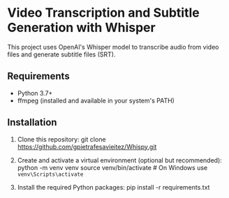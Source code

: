 # Video Transcription and Subtitle Generation with Whisper

This project uses OpenAI's Whisper model to transcribe audio from video files and generate subtitle files (SRT).

## Requirements

- Python 3.7+
- ffmpeg (installed and available in your system's PATH)

## Installation

1. Clone this repository:
   git clone https://github.com/gpietrafesavieitez/Whispy.git

2. Create and activate a virtual environment (optional but recommended):
    python -m venv venv
    source venv/bin/activate  # On Windows use `venv\Scripts\activate`

3. Install the required Python packages:
    pip install -r requirements.txt